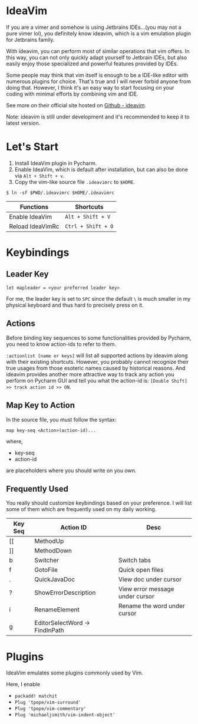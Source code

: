 # IdeaVim

If you are a vimer and somehow is using Jetbrains IDEs...(you may not a pure vimer lol), you definitely know ideavim, which is a vim emulation plugin for Jetbrains family.

With ideavim, you can perform most of similar operations that vim offers. In this way, you can not only quickly adapt yourself to Jetbrain IDEs, but also easily enjoy those specialized and powerful features provided by IDEs.

Some people may think that vim itself is enough to be a IDE-like editor with numerous plugins for choice. That's true and I will never forbid anyone from doing that. However, I think it's an easy way to start focusing on your coding with minimal efforts by combining vim and IDE.

See more on their official site hosted on [Github - ideavim](https://github.com/JetBrains/ideavim).

Note: ideavim is still under development and it's recommended to keep it to latest version.

# Let's Start

1. Install IdeaVim plugin in Pycharm.
2. Enable IdeaVim, which is default after installation, but can also be done via `Alt + Shift + v`.
3. Copy the vim-like source file `.ideavimrc` to `$HOME`.

```shell
$ ln -sf $PWD/.ideavimrc $HOME/.ideavimrc
```

| Functions        | Shortcuts          |
| ---------------- | ------------------ |
| Enable IdeaVim   | `Alt + Shift + V`  |
| Reload IdeaVimRc | `Ctrl + Shift + O` |

# Keybindings

## Leader Key

```
let mapleader = <your preferred leader key>
```

For me, the leader key is set to `SPC` since the default `\` is much smaller in my physical keyboard and thus hard to precisely press on it.

## Actions

Before binding key sequences to some functionalities provided by Pycharm, you need to know action-ids to refer to them.

`:actionlist [name or keys]` will list all supported actions by ideavim along with their existing shortcuts. However, you probably cannot recognize their true usages from those esoteric names caused by historical reasons. And ideavim provides another more attractive way to track any action you perform on Pycharm GUI and tell you what the action-id is: `[Double Shift] >> track action id >> ON`.

## Map Key to Action

In the source file, you must follow the syntax:

```
map key-seq <Action>(action-id)...
```

where,

- key-seq
- action-id

are placeholders where you should write on you own.

## Frequently Used

You really should customize keybindings based on your preference. I will list some of them which are frequently used on my daily working.

| Key Seq   | Action ID                      | Desc                            |
| --------- | ------------------------------ | ------------------------------- |
| [[        | MethodUp                       |                                 |
| ]]        | MethodDown                     |                                 |
| <leader>b | Switcher                       | Switch tabs                     |
| <leader>f | GotoFile                       | Quick open files                |
| <leader>. | QuickJavaDoc                   | View doc under cursor           |
| <leader>? | ShowErrorDescription           | View error message under cursor |
| <leader>i | RenameElement                  | Rename the word under cursor    |
| <leader>g | EditorSelectWord -> FindInPath |                                 |

# Plugins

IdeaVim emulates some plugins commonly used by Vim.

Here, I enable

- `packadd! matchit`
- `Plug 'tpope/vim-surround'`
- `Plug 'tpope/vim-commentary'`
- `Plug 'michaeljsmith/vim-indent-object'`

